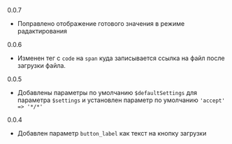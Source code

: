 0.0.7
- Поправлено отображение готового значения в режиме радактирования

0.0.6
- Изменен тег с `code` на `span` куда записывается ссылка на файл после загрузки файла.

0.0.5
- Добавлены параметры по умолчанию `$defaultSettings` для параметра `$settings` и установлен параметр по умолчанию `'accept' => '*/*'`

0.0.4
- Добавлен параметр `button_label` как текст на кнопку загрузки

